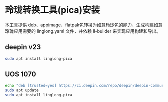 # 玲珑转换工具(pica)安装

本工具提供 deb、appimage、flatpak包转换为如意玲珑包的能力，生成构建如意玲珑应用需要的 linglong.yaml 文件，并依赖 ll-builder 来实现应用构建和导出。

## deepin v23

```bash
sudo apt install linglong-pica
```

## UOS 1070

```bash
echo "deb [trusted=yes] https://ci.deepin.com/repo/deepin/deepin-community/linglong-repo/ unstable main" | sudo tee -a /etc/apt/sources.list
sudo apt update
sudo apt install linglong-pica
```
